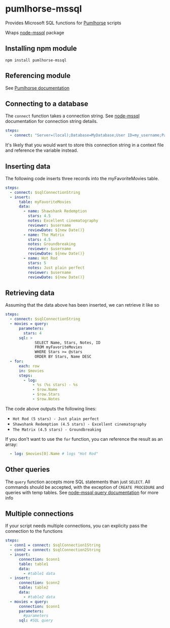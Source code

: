 # pumlhorse-mssql
Provides Microsoft SQL functions for [Pumlhorse](https://www.github.com/pumlhorse/pumlhorse) scripts

Wraps [node-mssql](https://github.com/patriksimek/node-mssql) package

## Installing npm module
`npm install pumlhorse-mssql`

## Referencing module
See [Pumlhorse documentation](https://www.github.com/pumlhorse/pumlhorse)

## Connecting to a database
The `connect` function takes a connection string. See [node-mssql](https://github.com/patriksimek/node-mssql) documentation
for connection string details.

```yaml
steps:
  - connect: "Server=(local);Database=MyDatabase;User ID=my_username;Password=my_password"
```

It's likely that you would want to store this connection string in a context file and reference the
variable instead.

## Inserting data

The following code inserts three records into the myFavoriteMovies table.

```yaml
steps:
  - connect: $sqlConnectionString
  - insert:
      table: myFavoriteMovies
      data:
        - name: Shawshank Redemption
          stars: 4.5
          notes: Excellent cinematography
          reviewer: $username
          reviewDate: ${new Date()}
        - name: The Matrix
          stars: 4.5
          notes: Groundbreaking
          reviewer: $username
          reviewDate: ${new Date()}
        - name: Hot Rod
          stars: 5
          notes: Just plain perfect
          reviewer: $username
          reviewDate: ${new Date()}
```

## Retrieving data
Assuming that the data above has been inserted, we can retrieve it like so

```yaml
steps:
  - connect: $sqlConnectionString
  - movies = query:
      parameters:
        stars: 4
      sql: >
             SELECT Name, Stars, Notes, ID
             FROM myFavoriteMovies
             WHERE Stars >= @stars
             ORDER BY Stars, Name DESC
  - for:
      each: row
      in: $movies
      steps:
        - log: 
            - %s (%s stars) - %s
            - $row.Name
            - $row.Stars
            - $row.Notes
```

The code above outputs the following lines:
- `Hot Rod (5 stars) - Just plain perfect`
- `Shawshank Redemption (4.5 stars) - Excellent cinematography`
- `The Matrix (4.5 stars) - Groundbreaking`

If you don't want to use the `for` function, you can reference the result as an array: 
```yaml
  - log: $movies[0].Name # logs "Hot Rod"
```

## Other queries
The `query` function accepts more SQL statements than just `SELECT`. All commands
should be accepted, with the exception of `CREATE PROCEDURE` and queries with temp tables.
See [node-mssql query documentation](http://patriksimek.github.io/node-mssql/#query) for more
info 

## Multiple connections
If your script needs multiple connections, you can explicity pass the connection to the functions

```yaml
steps:
  - conn1 = connect: $sqlConnection1String
  - conn2 = connect: $sqlConnection2String
  - insert:
      connection: $conn1
      table: table1
      data:
        - #table1 data
  - insert:
      connection: $conn2
      table: table2
      data:
        - #table2 data
  - movies = query:
      connection: $conn1
      parameters:
        #parameters
      sql: #SQL query
```